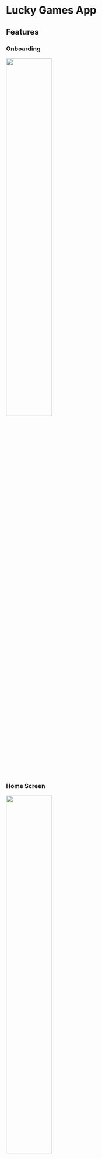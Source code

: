 # Lucky Games App
## Features
### Onboarding

<img src="https://github.com/troublecatcher/lucky_games/assets/91335963/eac65f31-9e9c-42d2-8d0b-6c17533233a0" width="50%"/>

### Home Screen

<img src="https://github.com/troublecatcher/lucky_games/assets/91335963/b3f60483-8f1e-48f4-a0a0-04dba726104f" width="50%"/>

### Multiple Game Difficulty

<img src="https://github.com/troublecatcher/lucky_games/assets/91335963/0a1000f3-fe46-4ab0-b0e3-9bfcd88217d4" width="50%"/>

### Match Pairs Game

<img src="https://github.com/troublecatcher/lucky_games/assets/91335963/eba16b6f-759d-41e2-996a-df00cfdfcc23" width="50%"/>
<img src="https://github.com/troublecatcher/lucky_games/assets/91335963/6e08b7ac-e57b-4715-9e8a-a9554845deae" width="50%"/>

### Minesweeper Game

<img src="https://github.com/troublecatcher/lucky_games/assets/91335963/6171a38b-0489-42bd-9544-89c294c84517" width="50%"/>
<img src="https://github.com/troublecatcher/lucky_games/assets/91335963/588956d0-8b30-4d4d-b72a-494887e1d653" width="50%"/>

### Settings

<img src="https://github.com/troublecatcher/lucky_games/assets/91335963/ebbae200-9c12-4ded-9160-242c0ba46e74" width="50%"/>
